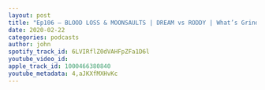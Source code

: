 ```yaml
---
layout: post
title: "Ep106 – BLOOD LOSS & MOONSAULTS | DREAM vs RODDY | What’s Grinding My Gears | Listeners Q’s"
date: 2020-02-22
categories: podcasts
author: john
spotify_track_id: 6LVIRflZ0dVAHFpZFa1D6l
youtube_video_id: 
apple_track_id: 1000466380840
youtube_metadata: 4,aJKXfMXHvKc
---
```

